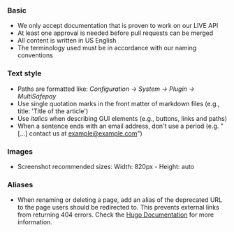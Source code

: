 ### Basic
- We only accept documentation that is proven to work on our LIVE API
- At least one approval is needed before pull requests can be merged
- All content is written in US English
- The terminology used must be in accordance with our naming conventions

### Text style
- Paths are formatted like: _Configuration → System → Plugin → MultiSafepay_
- Use single quotation marks in the front matter of markdown files (e.g., title: 'Title of the article')
- Use _italics_ when describing GUI elements (e.g., buttons, links and paths)
- When a sentence ends with an email address, don't use a period (e.g. "[...] contact us at <example@example.com>")

### Images
- Screenshot recommended sizes: Width: 820px - Height: auto

### Aliases
- When renaming or deleting a page, add an alias of the deprecated URL to the page users should be redirected to. This prevents external links from returning 404 errors. Check the [Hugo Documentation](https://gohugo.io/content-management/urls/#aliases) for more information.
